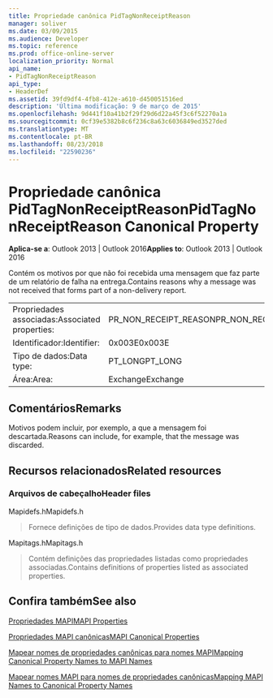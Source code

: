 ```yaml
---
title: Propriedade canônica PidTagNonReceiptReason
manager: soliver
ms.date: 03/09/2015
ms.audience: Developer
ms.topic: reference
ms.prod: office-online-server
localization_priority: Normal
api_name:
- PidTagNonReceiptReason
api_type:
- HeaderDef
ms.assetid: 39fd9df4-4fb8-412e-a610-d450051516ed
description: 'Última modificação: 9 de março de 2015'
ms.openlocfilehash: 9d441f10a41b2f29f29d6d22a45f3c6f52270a1a
ms.sourcegitcommit: 0cf39e5382b8c6f236c8a63c6036849ed3527ded
ms.translationtype: MT
ms.contentlocale: pt-BR
ms.lasthandoff: 08/23/2018
ms.locfileid: "22590236"
---
```

# <a name="pidtagnonreceiptreason-canonical-property"></a><span data-ttu-id="1536a-103">Propriedade canônica PidTagNonReceiptReason</span><span class="sxs-lookup"><span data-stu-id="1536a-103">PidTagNonReceiptReason Canonical Property</span></span>

  
  
<span data-ttu-id="1536a-104">**Aplica-se a**: Outlook 2013 | Outlook 2016</span><span class="sxs-lookup"><span data-stu-id="1536a-104">**Applies to**: Outlook 2013 | Outlook 2016</span></span> 
  
<span data-ttu-id="1536a-105">Contém os motivos por que não foi recebida uma mensagem que faz parte de um relatório de falha na entrega.</span><span class="sxs-lookup"><span data-stu-id="1536a-105">Contains reasons why a message was not received that forms part of a non-delivery report.</span></span>
  
|||
|:-----|:-----|
|<span data-ttu-id="1536a-106">Propriedades associadas:</span><span class="sxs-lookup"><span data-stu-id="1536a-106">Associated properties:</span></span>  <br/> |<span data-ttu-id="1536a-107">PR_NON_RECEIPT_REASON</span><span class="sxs-lookup"><span data-stu-id="1536a-107">PR_NON_RECEIPT_REASON</span></span>  <br/> |
|<span data-ttu-id="1536a-108">Identificador:</span><span class="sxs-lookup"><span data-stu-id="1536a-108">Identifier:</span></span>  <br/> |<span data-ttu-id="1536a-109">0x003E</span><span class="sxs-lookup"><span data-stu-id="1536a-109">0x003E</span></span>  <br/> |
|<span data-ttu-id="1536a-110">Tipo de dados:</span><span class="sxs-lookup"><span data-stu-id="1536a-110">Data type:</span></span>  <br/> |<span data-ttu-id="1536a-111">PT_LONG</span><span class="sxs-lookup"><span data-stu-id="1536a-111">PT_LONG</span></span>  <br/> |
|<span data-ttu-id="1536a-112">Área:</span><span class="sxs-lookup"><span data-stu-id="1536a-112">Area:</span></span>  <br/> |<span data-ttu-id="1536a-113">Exchange</span><span class="sxs-lookup"><span data-stu-id="1536a-113">Exchange</span></span>  <br/> |
   
## <a name="remarks"></a><span data-ttu-id="1536a-114">Comentários</span><span class="sxs-lookup"><span data-stu-id="1536a-114">Remarks</span></span>

<span data-ttu-id="1536a-115">Motivos podem incluir, por exemplo, a que a mensagem foi descartada.</span><span class="sxs-lookup"><span data-stu-id="1536a-115">Reasons can include, for example, that the message was discarded.</span></span>
  
## <a name="related-resources"></a><span data-ttu-id="1536a-116">Recursos relacionados</span><span class="sxs-lookup"><span data-stu-id="1536a-116">Related resources</span></span>

### <a name="header-files"></a><span data-ttu-id="1536a-117">Arquivos de cabeçalho</span><span class="sxs-lookup"><span data-stu-id="1536a-117">Header files</span></span>

<span data-ttu-id="1536a-118">Mapidefs.h</span><span class="sxs-lookup"><span data-stu-id="1536a-118">Mapidefs.h</span></span>
  
> <span data-ttu-id="1536a-119">Fornece definições de tipo de dados.</span><span class="sxs-lookup"><span data-stu-id="1536a-119">Provides data type definitions.</span></span>
    
<span data-ttu-id="1536a-120">Mapitags.h</span><span class="sxs-lookup"><span data-stu-id="1536a-120">Mapitags.h</span></span>
  
> <span data-ttu-id="1536a-121">Contém definições das propriedades listadas como propriedades associadas.</span><span class="sxs-lookup"><span data-stu-id="1536a-121">Contains definitions of properties listed as associated properties.</span></span>
    
## <a name="see-also"></a><span data-ttu-id="1536a-122">Confira também</span><span class="sxs-lookup"><span data-stu-id="1536a-122">See also</span></span>



[<span data-ttu-id="1536a-123">Propriedades MAPI</span><span class="sxs-lookup"><span data-stu-id="1536a-123">MAPI Properties</span></span>](mapi-properties.md)
  
[<span data-ttu-id="1536a-124">Propriedades MAPI canônicas</span><span class="sxs-lookup"><span data-stu-id="1536a-124">MAPI Canonical Properties</span></span>](mapi-canonical-properties.md)
  
[<span data-ttu-id="1536a-125">Mapear nomes de propriedades canônicas para nomes MAPI</span><span class="sxs-lookup"><span data-stu-id="1536a-125">Mapping Canonical Property Names to MAPI Names</span></span>](mapping-canonical-property-names-to-mapi-names.md)
  
[<span data-ttu-id="1536a-126">Mapear nomes MAPI para nomes de propriedades canônicas</span><span class="sxs-lookup"><span data-stu-id="1536a-126">Mapping MAPI Names to Canonical Property Names</span></span>](mapping-mapi-names-to-canonical-property-names.md)

